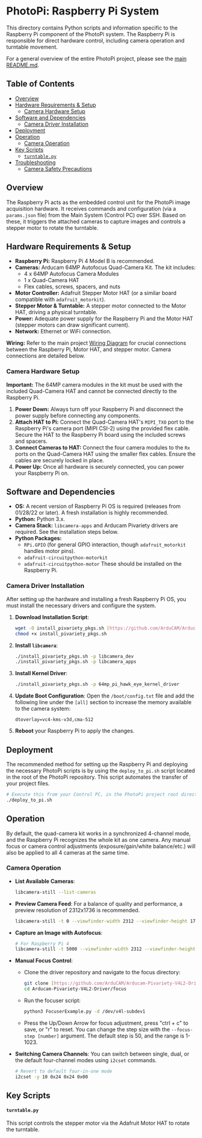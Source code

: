 # PhotoPi: Raspberry Pi System

This directory contains Python scripts and information specific to the Raspberry Pi component of the PhotoPi system. The Raspberry Pi is responsible for direct hardware control, including camera operation and turntable movement.

For a general overview of the entire PhotoPi project, please see the [main README.md](../../README.md).

## Table of Contents

* [Overview](#overview)
* [Hardware Requirements & Setup](#hardware-requirements--setup)
    * [Camera Hardware Setup](#camera-hardware-setup)
* [Software and Dependencies](#software-and-dependencies)
    * [Camera Driver Installation](#camera-driver-installation)
* [Deployment](#deployment)
* [Operation](#operation)
    * [Camera Operation](#camera-operation)
* [Key Scripts](#key-scripts)
    * [`turntable.py`](#turntablepy)
* [Troubleshooting](#troubleshooting)
    * [Camera Safety Precautions](#camera-safety-precautions)

## Overview

The Raspberry Pi acts as the embedded control unit for the PhotoPi image acquisition hardware. It receives commands and configuration (via a `params.json` file) from the Main System (Control PC) over SSH. Based on these, it triggers the attached cameras to capture images and controls a stepper motor to rotate the turntable.

## Hardware Requirements & Setup

* **Raspberry Pi:** Raspberry Pi 4 Model B is recommended.
* **Cameras:** Arducam 64MP Autofocus Quad-Camera Kit. The kit includes:
    * 4 x 64MP Autofocus Camera Modules
    * 1 x Quad-Camera HAT
    * Flex cables, screws, spacers, and nuts
* **Motor Controller:** Adafruit Stepper Motor HAT (or a similar board compatible with `adafruit_motorkit`).
* **Stepper Motor & Turntable:** A stepper motor connected to the Motor HAT, driving a physical turntable.
* **Power:** Adequate power supply for the Raspberry Pi and the Motor HAT (stepper motors can draw significant current).
* **Network:** Ethernet or WiFi connection.

**Wiring:** Refer to the main project [Wiring Diagram](../../README.md#wiring-diagram) for crucial connections between the Raspberry Pi, Motor HAT, and stepper motor. Camera connections are detailed below.

### Camera Hardware Setup

**Important:** The 64MP camera modules in the kit must be used with the included Quad-Camera HAT and cannot be connected directly to the Raspberry Pi.

1.  **Power Down:** Always turn off your Raspberry Pi and disconnect the power supply before connecting any components.
2.  **Attach HAT to Pi:** Connect the Quad-Camera HAT's `MIPI_TXO` port to the Raspberry Pi's camera port (MIPI CSI-2) using the provided flex cable. Secure the HAT to the Raspberry Pi board using the included screws and spacers.
3.  **Connect Cameras to HAT:** Connect the four camera modules to the `Rx` ports on the Quad-Camera HAT using the smaller flex cables. Ensure the cables are securely locked in place.
4.  **Power Up:** Once all hardware is securely connected, you can power your Raspberry Pi on.

## Software and Dependencies

* **OS:** A recent version of Raspberry Pi OS is required (releases from 01/28/22 or later). A fresh installation is highly recommended.
* **Python:** Python 3.x.
* **Camera Stack:** `libcamera-apps` and Arducam Pivariety drivers are required. See the installation steps below.
* **Python Packages:**
    * `RPi.GPIO` (for general GPIO interaction, though `adafruit_motorkit` handles motor pins).
    * `adafruit-circuitpython-motorkit`
    * `adafruit-circuitpython-motor`
    These should be installed on the Raspberry Pi.

### Camera Driver Installation

After setting up the hardware and installing a fresh Raspberry Pi OS, you must install the necessary drivers and configure the system.

1.  **Download Installation Script**:
    ```bash
    wget -O install_pivariety_pkgs.sh [https://github.com/ArduCAM/Arducam-Pivariety-V4L2-Driver/releases/download/install_script/install_pivariety_pkgs.sh](https://github.com/ArduCAM/Arducam-Pivariety-V4L2-Driver/releases/download/install_script/install_pivariety_pkgs.sh)
    chmod +x install_pivariety_pkgs.sh
    ```
2.  **Install `libcamera`**:
    ```bash
    ./install_pivariety_pkgs.sh -p libcamera_dev
    ./install_pivariety_pkgs.sh -p libcamera_apps
    ```
3.  **Install Kernel Driver**:
    ```bash
    ./install_pivariety_pkgs.sh -p 64mp_pi_hawk_eye_kernel_driver
    ```
4.  **Update Boot Configuration**:
    Open the `/boot/config.txt` file and add the following line under the `[all]` section to increase the memory available to the camera system:
    ```
    dtoverlay=vc4-kms-v3d,cma-512
    ```
5.  **Reboot** your Raspberry Pi to apply the changes.

## Deployment

The recommended method for setting up the Raspberry Pi and deploying the necessary PhotoPi scripts is by using the `deploy_to_pi.sh` script located in the root of the PhotoPi repository. This script automates the transfer of your project files.

```bash
# Execute this from your Control PC, in the PhotoPi project root directory:
./deploy_to_pi.sh
```

## Operation

By default, the quad-camera kit works in a synchronized 4-channel mode, and the Raspberry Pi recognizes the whole kit as one camera. Any manual focus or camera control adjustments (exposure/gain/white balance/etc.) will also be applied to all 4 cameras at the same time.

### Camera Operation

* **List Available Cameras**:
    ```bash
    libcamera-still --list-cameras
    ```

* **Preview Camera Feed**:
    For a balance of quality and performance, a preview resolution of 2312x1736 is recommended.
    ```bash
    libcamera-still -t 0 --viewfinder-width 2312 --viewfinder-height 1736
    ```

* **Capture an Image with Autofocus**:
    ```bash
    # For Raspberry Pi 4
    libcamera-still -t 5000 --viewfinder-width 2312 --viewfinder-height 1736 -o pi_hawk_eye.jpg --autofocus
    ```

* **Manual Focus Control**:
    * Clone the driver repository and navigate to the focus directory:
        ```bash
        git clone [https://github.com/ArduCAM/Arducam-Pivariety-V4L2-Driver.git](https://github.com/ArduCAM/Arducam-Pivariety-V4L2-Driver.git)
        cd Arducam-Pivariety-V4L2-Driver/focus
        ```
    * Run the focuser script:
        ```bash
        python3 FocuserExample.py -d /dev/v4l-subdev1
        ```
    * Press the Up/Down Arrow for focus adjustment, press "ctrl + c" to save, or "r" to reset. You can change the step size with the `--focus-step [number]` argument. The default step is 50, and the range is 1-1023.

* **Switching Camera Channels**:
    You can switch between single, dual, or the default four-channel modes using `i2cset` commands.
    ```bash
    # Revert to default four-in-one mode
    i2cset -y 10 0x24 0x24 0x00
    ```
## Key Scripts

#### `turntable.py`

This script controls the stepper motor via the Adafruit Motor HAT to rotate the turntable.
